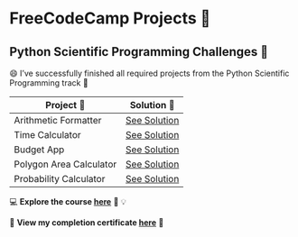 # FreeCodeCamp Projects 🌟
## Python Scientific Programming Challenges 🐍

😄 I’ve successfully finished all required projects from the Python Scientific Programming track 🚀

|**Project :round_pushpin:**|**Solution :key:**|
|-----------------------|----------------------|
|Arithmetic Formatter| [See Solution]()|
|Time Calculator| [See Solution](https://github.com/Ethannguye/Freecodecamp/tree/main/Time%20Calculator%20Project)|
|Budget App| [See Solution]()|
|Polygon Area Calculator| [See Solution]()|
|Probability Calculator| [See Solution]()|

💻 **Explore the course [here](https://www.freecodecamp.org/learn/)** :unicorn: 💡

🏅 **View my completion certificate [here]()** 📜 
